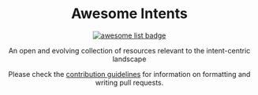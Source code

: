   <h1 align="center">Awesome Intents</h1>
  <p align="center">
    <a href="https://github.com/sindresorhus/awesome">
      <img alt="awesome list badge" src="https://cdn.rawgit.com/sindresorhus/awesome/d7305f38d29fed78fa85652e3a63e154dd8e8829/media/badge.svg">
    </a>
  </p>

  <p align="center">An open and evolving collection of resources relevant to the intent-centric landscape</p>
  <p align="center">Please check the <a href="CONTRIBUTING.md">contribution guidelines</a> for information on formatting and writing pull requests.</p>